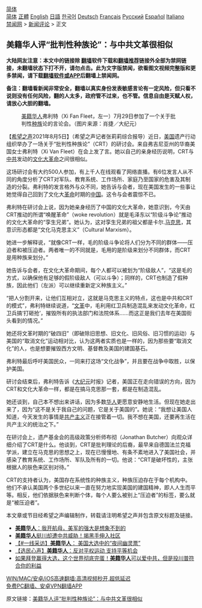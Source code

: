  <!-- 面包屑导航 --> <div class="breadcrumb"><!-- GTranslate: https://gtranslate.io/ -->  <div class="switcher notranslate">  <div class="selected">  <a href="#" onclick="return false;"> 简体</a>  </div>  <div class="option">  <a href="https://www.bannedbook.org" onclick="doGTranslate('zh-CN|zh-CN');jQuery('div.switcher div.selected a').html(jQuery(this).html());return false;" title="简体中文" class="nturl selected"> 简体</a>  <a href="https://www.bannedbook.org/zh-tw/" onclick="doGTranslate('zh-CN|zh-TW');jQuery('div.switcher div.selected a').html(jQuery(this).html());return false;" title="繁體中文" class="nturl"> 正體</a>  <a href="https://www.bannedbook.org/en/" onclick="doGTranslate('zh-CN|en');jQuery('div.switcher div.selected a').html(jQuery(this).html());return false;" title="English" class="nturl"> English</a>  <a href="https://www.bannedbook.org/ja/" onclick="doGTranslate('zh-CN|ja');jQuery('div.switcher div.selected a').html(jQuery(this).html());return false;" title="日本語" class="nturl"> 日語</a>  <a href="https://www.bannedbook.org/ko/" onclick="doGTranslate('zh-CN|ko');jQuery('div.switcher div.selected a').html(jQuery(this).html());return false;" title="한국어" class="nturl"> 한국어</a>  <a href="https://www.bannedbook.org/de/" onclick="doGTranslate('zh-CN|de');jQuery('div.switcher div.selected a').html(jQuery(this).html());return false;" title="Deutsch" class="nturl"> Deutsch</a>  <a href="https://www.bannedbook.org/fr/" onclick="doGTranslate('zh-CN|fr');jQuery('div.switcher div.selected a').html(jQuery(this).html());return false;" title="Français" class="nturl"> Français</a>  <a href="https://www.bannedbook.org/ru/" onclick="doGTranslate('zh-CN|ru');jQuery('div.switcher div.selected a').html(jQuery(this).html());return false;" title="Русский" class="nturl"> Русский</a>  <a href="https://www.bannedbook.org/es/" onclick="doGTranslate('zh-CN|es');jQuery('div.switcher div.selected a').html(jQuery(this).html());return false;" title="Español" class="nturl"> Español</a>  <a href="https://www.bannedbook.org/it/" onclick="doGTranslate('zh-CN|it');jQuery('div.switcher div.selected a').html(jQuery(this).html());return false;" title="Italiano" class="nturl"> Italiano</a>  </div>  </div>      <div class='breadcrumb-sub'><!-- Breadcrumb NavXT 6.3.0 --> <a href="https://www.bannedbook.org/" class="home">禁闻网</a> &gt; <a href="https://www.bannedbook.org/bnews/comments/" class="category">新闻评论</a> &gt; 正文</div></div><h2>美籍华人评“批判性种族论”：与中共文革很相似</h2> <p class="notice"><b>大陆网友注意：本文中的链接除 <a href="https://github.com/bannedbook/fanqiang" >翻墙</a>软件下载和<a href="https://github.com/killgcd/justmysocks/blob/master/README.md">翻墙推荐</a>链接外全部为禁网链接，未翻墙状态下打不开，请勿点击。此为文字版禁闻，欲看图文视频完整版和更多禁闻，请下载<a href="https://github.com/bannedbook/fanqiang">翻墙软件或APP</a>后翻墙上禁闻网。</p><p>备注：翻墙看新闻非常安全，翻墙以真实身份发表敏感言论有一定风险，但只看不说则没有任何风险，翻的人太多，政府管不过来，也不管。信息自由是天赋人权，请放心大胆的翻墙。</b></p>  <div class="entry"> <figure><figcaption><a href="https://www.bannedbook.org/bnews/tag/%e7%be%8e%e7%b1%8d%e5%8d%8e%e4%ba%ba/" class="st_tag internal_tag" rel="tag" title="标签 美籍华人 下的日志">美籍华人</a>弗利特（Xi Fan Fleet，左一）7月29日参加了一个关于批判性<a href="https://www.bannedbook.org/bnews/tag/%E7%A7%8D%E6%97%8F/" class="st_tag internal_tag" rel="tag" title="标签 种族 下的日志">种族</a>论的言论会。（图片来源：肖捷／大纪元）</figcaption></figure> <p>【<span class='wp_keywordlink_affiliate'><a href="https://www.soundofhope.org" title="希望之声" target="_blank">希望之声</a></span>2021年8月5日】（希望之声记者张莉莉综合报导）近日，<a href="https://www.bannedbook.org/bnews/tag/%e7%be%8e%e5%9b%bd/" class="st_tag internal_tag" rel="tag" title="标签 美国 下的日志">美国</a>遗产行动组织举办了一场关于“批判性种族论”（CRT）的研讨会。来自弗吉尼亚州的华裔美国女士弗利特（Xi Van Fleet）在会上发了言。她以自己的亲身经历说明，CRT与<a href="https://www.bannedbook.org/bnews/tag/%e4%b8%ad%e5%85%b1/" class="st_tag internal_tag" rel="tag" title="标签 中共 下的日志">中共</a>发动的<span class='wp_keywordlink'><a href="https://www.bannedbook.org/forum2/topic973.html" title="《文化大革命：历史真相和集体记忆》" target="_blank">文化大革命</a></span>之间很相似。</p> <p>这场研讨会有大约500人参加，有上千人在线观看了网络直播。有6位发言人从不同的角度分析了CRT对军队、教育系统、工作场所、家庭乃至国家的危害及其制造的分裂。弗利特的发言格外与众不同，她告诉与会者，现在美国发生的一些事让她觉得自己回到了文化大<a href="https://www.bannedbook.org/bnews/tag/%e9%9d%a9%e5%91%bd/" class="st_tag internal_tag" rel="tag" title="标签 革命 下的日志">革命</a>时期的<span class='wp_keywordlink_affiliate'><a href="https://www.bannedbook.org/" title="中国" target="_blank">中国</a></span>。这令与会者震惊不已。</p> <p>弗利特在研讨会上说，因为她亲身经历了中国的文化大革命，她意识到，今天由CRT推动的所谓“唤醒革命”（woke revolution）就是毛泽东以“阶级斗争论”推动的文化大革命的“孪生兄弟”。她认为，这对孪生兄弟的祖父都是卡尔.<span class='wp_keywordlink'><a href="https://www.bannedbook.org/forum2/topic105.html" title="《马克思的成魔之路》" target="_blank">马克思</a></span>，其意识形态都是“文化马克思主义”（Cultural Marxism）。</p>  <p>她进一步解释说，“就像CRT一样，毛的阶级斗争论将人们分为不同的群体——压迫者和被压迫者。两者唯一的不同就是，毛用的是阶级来划分不同群体，而CRT是用种族来划分。”</p> <p>她告诉与会者，在文化大革命期间，每个人都可以被划为“阶级敌人”，“这是毛的方式，以确保他有足够的假阶级敌人（可以斗争）；同样的，CRT也制造了假种族，因此他们（左派）可以继续重新定义种族主义。”</p> <p>“把人分割开来，让他们互相对立，这就是马克思主义的特点，这也是中共和CRT的模式”，弗利特继续说道，“<a href="https://www.bannedbook.org/bnews/tag/%e6%96%87%e9%9d%a9/" class="st_tag internal_tag" rel="tag" title="标签 文革 下的日志">文革</a>中，毛利用红卫兵制造混乱来发动文化革命，红卫兵搞‘打砸抢’，摧毁所有的执法部门和法院体系&#8230;&#8230;而这正是我们去年在美国街头看到的情况。”</p>  <p>她还将文革时期的“破四旧”（即破除旧思想、旧文化、旧风俗、旧习惯的运动）与美国的“取消文化”运动相对比，认为这两者实质也是一样的，因为那些要“取消文化”的人，也是想要摧毁西方文明、基督教及美国的建国基石。</p> <p>弗利特最后呼吁美国民众，一同来打这场“文化战争”，并且要在战争中取胜，以保护美国。</p> <p>研讨会结束后，弗利特告诉《<span class='wp_keywordlink_affiliate'><a href="http://www.epochtimes.com/" title="大纪元" target="_blank">大纪元</a></span>时报》记者，美国正在走向错误的方向，因为CRT和文化大革命一样，都是在搞马克思那一套，都是在制造混乱。</p>  <p>她还谈到，自己本不想出来讲话，因为多数<a href="https://www.bannedbook.org/bnews/tag/%e5%8d%8e%e4%ba%ba/" class="st_tag internal_tag" rel="tag" title="标签 华人 下的日志">华人</a>更愿意安静地生活。但现在她走出来了，因为“这不是关于我自己的问题，它是关于美国的”。她说：“我想让美国人知道，今天发生的事情是<span class='wp_keywordlink'><a href="https://www.bannedbook.org/forum2/topic6177.html" title="《共产主义的终极目的》" target="_blank">共产主义</a></span>正在接管着一切。我不想在美国，还要再生活在共产主义的统治之下。”</p> <p>在研讨会上，遗产基金会的高级政策分析师布彻（Jonathan Butcher）向观众详细介绍了CRT是什么。他谈到，CRT是批判理论的后裔，最早来自德国法兰克福学派，建立在马克思的思想之上，现在已慢慢地、有条不紊地进入了美国社会，并感染了教育系统、工作场所、军队及所有的一切。他说：“CRT是破坏性的，主张根据人的肤色来区别对待。”</p> <p>CRT的支持者认为，美国存在系统性的种族主义，种族压迫存在于每个机构中。他们不承认美国两个多世纪以来一直在努力地实现美国的建国精神，即人人生而平等。相反，他们依据肤色来判断个体，每个人要么被别上“压迫者”的标签，要么就是“被压迫者”。</p>  <p>本文章或节目经希望之声编辑制作，转载请注明希望之声并包含原文标题及链接。 </p> <ul class='op-related-articles' title='相关阅读'> <li><a href='https://www.bannedbook.org/bnews/cbnews/20210605/1560514.html' target='_blank'><b>美籍华人</b>：我开航母，美军的强大是想象不到的</a></li> <li><a href='https://www.bannedbook.org/bnews/bannedvideo/20201118/1432961.html' target='_blank'><b>美籍华人</b>挺川却遭中共威胁！揭黑手伸入社区</a></li> <li><a href='https://www.bannedbook.org/bnews/bannedvideo/20201117/1432396.html' target='_blank'>【#一线采访】<b>美籍华人</b>： 美国大选中的“夜间幽灵票”</a></li> <li><a href='https://www.bannedbook.org/bnews/bannedvideo/20201020/1416740.html' target='_blank'>【选民心声】<b>美籍华人</b>：反对平权运动 支持平等机会</a></li> <li><a href='https://www.bannedbook.org/bnews/bannedvideo/20200811/1377977.html' target='_blank'>如果拜登赢得大选，这个世界彻底完蛋！<b>美籍华人</b>可以爱中共，但是投川普符合你的利益</a></li> </ul> <p class="texttj"> <a href="https://github.com/bannedbook/fanqiang/wiki/V2ray%E6%9C%BA%E5%9C%BA" target="_blank">WIN/MAC/安卓/iOS高速翻墙:高清视频秒开,超低延迟</a><br/> <a href="https://github.com/bannedbook/fanqiang/wiki/%E7%A6%81%E9%97%BB%E7%BD%91%E5%AE%89%E5%8D%93%E7%BF%BB%E5%A2%99%E6%96%B0%E9%97%BBAPP" target="_blank">免费PC翻墙、安卓VPN翻墙APP</a></p><p>原文链接：<a class="src_link"  href="https://www.soundofhope.org/post/532799" target="_blank">美籍华人评“批判性种族论”：与中共文革很相似</a></p><a name='sharetosocial'></a>  <div style="margin-bottom:5px;padding-bottom:5px;clear:both"> <div id="archive-pix-1" class="banner-ads"> <!-- AuctionX Display platform tag START --> <div id="26318x728x90x621x_ADSLOT2" clicktrack="%%CLICK_URL_ESC%%"></div> <!-- AuctionX Display platform tag END --> </div> <div id="archive-pix-2" class="banner-ads"> <!-- AuctionX Display platform tag START --> <div id="26315x300x250x621x_ADSLOT2" clicktrack="%%CLICK_URL_ESC%%"></div> <!-- AuctionX Display platform tag END --> </div> </div>  <div id="archive-pix-1" class="banner-ads"> <!-- AuctionX Display platform tag START --> <div id="26318x728x90x621x_ADSLOT3" clicktrack="%%CLICK_URL_ESC%%"></div> <!-- AuctionX Display platform tag END --> </div> </div><!--END ENTRY--> 